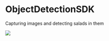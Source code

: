 # ObjectDetectionSDK
Capturing images and detecting salads in them

[![](https://jitpack.io/v/engbassemwaheed/ObjectDetectionSDK.svg)](https://jitpack.io/#engbassemwaheed/ObjectDetectionSDK)
